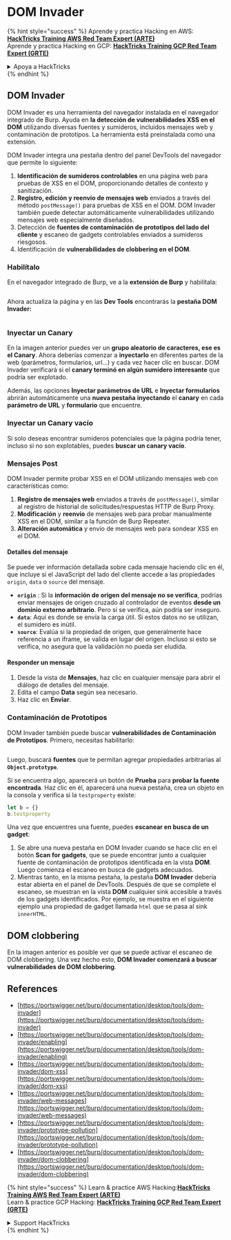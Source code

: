# DOM Invader

{% hint style="success" %}
Aprende y practica Hacking en AWS:<img src="/.gitbook/assets/arte.png" alt="" data-size="line">[**HackTricks Training AWS Red Team Expert (ARTE)**](https://training.hacktricks.xyz/courses/arte)<img src="/.gitbook/assets/arte.png" alt="" data-size="line">\
Aprende y practica Hacking en GCP: <img src="/.gitbook/assets/grte.png" alt="" data-size="line">[**HackTricks Training GCP Red Team Expert (GRTE)**<img src="/.gitbook/assets/grte.png" alt="" data-size="line">](https://training.hacktricks.xyz/courses/grte)

<details>

<summary>Apoya a HackTricks</summary>

* Revisa los [**planes de suscripción**](https://github.com/sponsors/carlospolop)!
* **Únete al** 💬 [**grupo de Discord**](https://discord.gg/hRep4RUj7f) o al [**grupo de telegram**](https://t.me/peass) o **síguenos** en **Twitter** 🐦 [**@hacktricks\_live**](https://twitter.com/hacktricks\_live)**.**
* **Comparte trucos de hacking enviando PRs a los** [**HackTricks**](https://github.com/carlospolop/hacktricks) y [**HackTricks Cloud**](https://github.com/carlospolop/hacktricks-cloud) repos de github.

</details>
{% endhint %}

## DOM Invader

DOM Invader es una herramienta del navegador instalada en el navegador integrado de Burp. Ayuda en **la detección de vulnerabilidades XSS en el DOM** utilizando diversas fuentes y sumideros, incluidos mensajes web y contaminación de prototipos. La herramienta está preinstalada como una extensión.

DOM Invader integra una pestaña dentro del panel DevTools del navegador que permite lo siguiente:

1. **Identificación de sumideros controlables** en una página web para pruebas de XSS en el DOM, proporcionando detalles de contexto y sanitización.
2. **Registro, edición y reenvío de mensajes web** enviados a través del método `postMessage()` para pruebas de XSS en el DOM. DOM Invader también puede detectar automáticamente vulnerabilidades utilizando mensajes web especialmente diseñados.
3. Detección de **fuentes de contaminación de prototipos del lado del cliente** y escaneo de gadgets controlables enviados a sumideros riesgosos.
4. Identificación de **vulnerabilidades de clobbering en el DOM**.

### Habilítalo

En el navegador integrado de Burp, ve a la **extensión de Burp** y habilítala:

<figure><img src="../../.gitbook/assets/image (1129).png" alt=""><figcaption></figcaption></figure>

Ahora actualiza la página y en las **Dev Tools** encontrarás la **pestaña DOM Invader:**

<figure><img src="../../.gitbook/assets/image (695).png" alt=""><figcaption></figcaption></figure>

### Inyectar un Canary

En la imagen anterior puedes ver un **grupo aleatorio de caracteres, ese es el Canary**. Ahora deberías comenzar a **inyectarlo** en diferentes partes de la web (parámetros, formularios, url...) y cada vez hacer clic en buscar. DOM Invader verificará si el **canary terminó en algún sumidero interesante** que podría ser explotado.

Además, las opciones **Inyectar parámetros de URL** e **Inyectar formularios** abrirán automáticamente una **nueva pestaña** **inyectando** el **canary** en cada **parámetro de URL** y **formulario** que encuentre.

### Inyectar un Canary vacío

Si solo deseas encontrar sumideros potenciales que la página podría tener, incluso si no son explotables, puedes **buscar un canary vacío**.

### Mensajes Post

DOM Invader permite probar XSS en el DOM utilizando mensajes web con características como:

1. **Registro de mensajes web** enviados a través de `postMessage()`, similar al registro de historial de solicitudes/respuestas HTTP de Burp Proxy.
2. **Modificación** y **reenvío** de mensajes web para probar manualmente XSS en el DOM, similar a la función de Burp Repeater.
3. **Alteración automática** y envío de mensajes web para sondear XSS en el DOM.

#### Detalles del mensaje

Se puede ver información detallada sobre cada mensaje haciendo clic en él, que incluye si el JavaScript del lado del cliente accede a las propiedades `origin`, `data` o `source` del mensaje.

* **`origin`** : Si la **información de origen del mensaje no se verifica**, podrías enviar mensajes de origen cruzado al controlador de eventos **desde un dominio externo arbitrario**. Pero si se verifica, aún podría ser inseguro.
* **`data`**: Aquí es donde se envía la carga útil. Si estos datos no se utilizan, el sumidero es inútil.
* **`source`**: Evalúa si la propiedad de origen, que generalmente hace referencia a un iframe, se valida en lugar del origen. Incluso si esto se verifica, no asegura que la validación no pueda ser eludida.

#### Responder un mensaje

1. Desde la vista de **Mensajes**, haz clic en cualquier mensaje para abrir el diálogo de detalles del mensaje.
2. Edita el campo **Data** según sea necesario.
3. Haz clic en **Enviar**.

### Contaminación de Prototipos

DOM Invader también puede buscar **vulnerabilidades de Contaminación de Prototipos**. Primero, necesitas habilitarlo:

<figure><img src="../../.gitbook/assets/image (1026).png" alt=""><figcaption></figcaption></figure>

Luego, buscará **fuentes** que te permitan agregar propiedades arbitrarias al **`Object.prototype`**.

Si se encuentra algo, aparecerá un botón de **Prueba** para **probar la fuente encontrada**. Haz clic en él, aparecerá una nueva pestaña, crea un objeto en la consola y verifica si la `testproperty` existe:
```javascript
let b = {}
b.testproperty
```
Una vez que encuentres una fuente, puedes **escanear en busca de un gadget**:

1. Se abre una nueva pestaña en DOM Invader cuando se hace clic en el botón **Scan for gadgets**, que se puede encontrar junto a cualquier fuente de contaminación de prototipos identificada en la vista **DOM**. Luego comienza el escaneo en busca de gadgets adecuados.
2. Mientras tanto, en la misma pestaña, la pestaña **DOM Invader** debería estar abierta en el panel de DevTools. Después de que se complete el escaneo, se muestran en la vista **DOM** cualquier sink accesible a través de los gadgets identificados. Por ejemplo, se muestra en el siguiente ejemplo una propiedad de gadget llamada `html` que se pasa al sink `innerHTML`.

## DOM clobbering

En la imagen anterior es posible ver que se puede activar el escaneo de DOM clobbering. Una vez hecho esto, **DOM Invader comenzará a buscar vulnerabilidades de DOM clobbering**.

## References

* [https://portswigger.net/burp/documentation/desktop/tools/dom-invader](https://portswigger.net/burp/documentation/desktop/tools/dom-invader)
* [https://portswigger.net/burp/documentation/desktop/tools/dom-invader/enabling](https://portswigger.net/burp/documentation/desktop/tools/dom-invader/enabling)
* [https://portswigger.net/burp/documentation/desktop/tools/dom-invader/dom-xss](https://portswigger.net/burp/documentation/desktop/tools/dom-invader/dom-xss)
* [https://portswigger.net/burp/documentation/desktop/tools/dom-invader/web-messages](https://portswigger.net/burp/documentation/desktop/tools/dom-invader/web-messages)
* [https://portswigger.net/burp/documentation/desktop/tools/dom-invader/prototype-pollution](https://portswigger.net/burp/documentation/desktop/tools/dom-invader/prototype-pollution)
* [https://portswigger.net/burp/documentation/desktop/tools/dom-invader/dom-clobbering](https://portswigger.net/burp/documentation/desktop/tools/dom-invader/dom-clobbering)

{% hint style="success" %}
Learn & practice AWS Hacking:<img src="/.gitbook/assets/arte.png" alt="" data-size="line">[**HackTricks Training AWS Red Team Expert (ARTE)**](https://training.hacktricks.xyz/courses/arte)<img src="/.gitbook/assets/arte.png" alt="" data-size="line">\
Learn & practice GCP Hacking: <img src="/.gitbook/assets/grte.png" alt="" data-size="line">[**HackTricks Training GCP Red Team Expert (GRTE)**<img src="/.gitbook/assets/grte.png" alt="" data-size="line">](https://training.hacktricks.xyz/courses/grte)

<details>

<summary>Support HackTricks</summary>

* Check the [**subscription plans**](https://github.com/sponsors/carlospolop)!
* **Join the** 💬 [**Discord group**](https://discord.gg/hRep4RUj7f) or the [**telegram group**](https://t.me/peass) or **follow** us on **Twitter** 🐦 [**@hacktricks\_live**](https://twitter.com/hacktricks\_live)**.**
* **Share hacking tricks by submitting PRs to the** [**HackTricks**](https://github.com/carlospolop/hacktricks) and [**HackTricks Cloud**](https://github.com/carlospolop/hacktricks-cloud) github repos.

</details>
{% endhint %}

